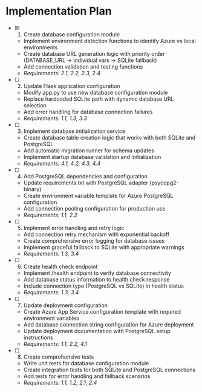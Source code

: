 # Implementation Plan

- [x] 1. Create database configuration module
  - Implement environment detection functions to identify Azure vs local environments
  - Create database URL generation logic with priority order (DATABASE_URL -> individual vars -> SQLite fallback)
  - Add connection validation and testing functions
  - _Requirements: 2.1, 2.2, 2.3, 2.4_

- [ ] 2. Update Flask application configuration
  - Modify app.py to use new database configuration module
  - Replace hardcoded SQLite path with dynamic database URL selection
  - Add error handling for database connection failures
  - _Requirements: 1.1, 1.3, 3.3_

- [ ] 3. Implement database initialization service
  - Create database table creation logic that works with both SQLite and PostgreSQL
  - Add automatic migration runner for schema updates
  - Implement startup database validation and initialization
  - _Requirements: 4.1, 4.2, 4.3, 4.4_

- [ ] 4. Add PostgreSQL dependencies and configuration
  - Update requirements.txt with PostgreSQL adapter (psycopg2-binary)
  - Create environment variable template for Azure PostgreSQL configuration
  - Add connection pooling configuration for production use
  - _Requirements: 1.1, 2.2_

- [ ] 5. Implement error handling and retry logic
  - Add connection retry mechanism with exponential backoff
  - Create comprehensive error logging for database issues
  - Implement graceful fallback to SQLite with appropriate warnings
  - _Requirements: 1.3, 3.4_

- [ ] 6. Create health check endpoint
  - Implement /health endpoint to verify database connectivity
  - Add database status information to health check response
  - Include connection type (PostgreSQL vs SQLite) in health status
  - _Requirements: 1.3, 3.4_

- [ ] 7. Update deployment configuration
  - Create Azure App Service configuration template with required environment variables
  - Add database connection string configuration for Azure deployment
  - Update deployment documentation with PostgreSQL setup instructions
  - _Requirements: 1.1, 2.2, 4.1_

- [ ] 8. Create comprehensive tests
  - Write unit tests for database configuration module
  - Create integration tests for both SQLite and PostgreSQL connections
  - Add tests for error handling and fallback scenarios
  - _Requirements: 1.1, 1.2, 2.1, 2.4_